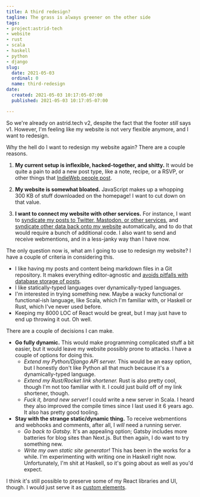 ```yaml
---
title: A third redesign?
tagline: The grass is always greener on the other side
tags:
- project:astrid-tech
- website
- rust
- scala
- haskell
- python
- django
slug:
  date: 2021-05-03
  ordinal: 0
  name: third-redesign
date:
  created: 2021-05-03 10:17:05-07:00
  published: 2021-05-03 10:17:05-07:00

---
```


So we're already on astrid.tech v2, despite the fact that the footer _still_
says v1. However, I'm feeling like my website is not very flexible anymore, and
I want to redesign.

Why the hell do I want to redesign my website again? There are a couple reasons.

1. **My current setup is inflexible, hacked-together, and shitty.** It would be
   quite a pain to add a new post type, like a note, recipe, or a RSVP, or other
   things that
   [IndieWeb people post](https://indieweb.org/posts#Types_of_Posts).

2. **My website is somewhat bloated.** JavaScript makes up a whopping 300 KB of
   stuff downloaded on the homepage! I want to cut down on that value.

3. **I want to connect my website with other services.** For instance, I want to
   [syndicate my posts to Twitter, Mastodon, or other services](https://indieweb.org/POSSE),
   and [syndicate other data back onto my website](https://indieweb.org/PESOS)
   automatically, and to do that would require a bunch of additional code. I
   also want to send and receive webmentions, and in a less-janky way than I
   have now.

The only question now is, what am I going to use to redesign my website? I have
a couple of criteria in considering this.

- I like having my posts and content being markdown files in a Git repository.
  It makes everything editor-agnostic and
  [avoids pitfalls with database storage of posts](https://indieweb.org/database-antipattern).
- I like statically-typed languages over dynamically-typed languages.
- I'm interested in trying something new. Maybe a wacky functional or
  functional-ish language, like Scala, which I'm familiar with, or Haskell or
  Rust, which I've never used before.
- Keeping my 8000 LOC of React would be great, but I may just have to end up
  throwing it out. Oh well.

There are a couple of decisions I can make.

- **Go fully dynamic.** This would make programming complicated stuff a bit
  easier, but it would leave my website possibly prone to attacks. I have a
  couple of options for doing this.
  - _Extend my Python/Django API server._ This would be an easy option, but I
    honestly don't like Python all that much because it's a dynamically-typed
    language.
  - _Extend my Rust/Rocket link shortener._ Rust is also pretty cool, though I'm
    not too familiar with it. I could just build off of my link shortener,
    though.
  - _Fuck it, brand new server!_ I could write a new server in Scala. I heard
    they also improved the compile times since I last used it 6 years ago. It
    also has pretty good tooling.
- **Stay with the strange static/dynamic thing.** To receive webmentions and
  webhooks and comments, after all, I _will_ need a running server.
  - _Go back to Gatsby._ It's an appealing option; Gatsby includes more
    batteries for blog sites than Next.js. But then again, I do want to try
    something new.
  - _Write my own static site generator!_ This has been in the works for a
    while. I'm experimenting with writing one in Haskell right now.
    Unfortunately, I'm shit at Haskell, so it's going about as well as you'd
    expect.

I think it's still possible to preserve some of my React libraries and UI,
though. I would just serve it as
[custom elements](https://reactjs.org/docs/web-components.html).